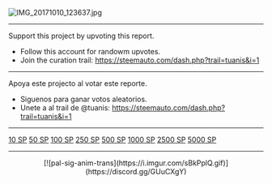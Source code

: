 
![IMG_20171010_123637.jpg](https://cdn.steemitimages.com/DQmcBVw6UWeK5K9r7uCpTXkMwFzSisQmC7m1124mYkj6wEy/IMG_20171010_123637.jpg)

---
Support this project by upvoting this report. 
- Follow this account for randowm upvotes.
- Join the curation trail: https://steemauto.com/dash.php?trail=tuanis&i=1

---
Apoya este projecto al votar este reporte. 
- Siguenos para ganar votos aleatorios.
- Unete a al trail de @tuanis: https://steemauto.com/dash.php?trail=tuanis&i=1

---

[10 SP](https://app.steemconnect.com/sign/delegate-vesting-shares?delegator=&delegatee=tuanis&vesting_shares=20057.351986%20VESTS)
[50 SP](https://v2.steemconnect.com/sign/delegate-vesting-shares?delegator=&delegatee=tuanis&vesting_shares=101127.245844%20VESTS)
[100 SP](https://v2.steemconnect.com/sign/delegate-vesting-shares?delegator=&delegatee=tuanis&vesting_shares=202254.491688%20VESTS)
[250 SP](https://v2.steemconnect.com/sign/delegate-vesting-shares?delegator=&delegatee=tuanis&vesting_shares=505636.229219%20VESTS)
[500 SP](https://v2.steemconnect.com/sign/delegate-vesting-shares?delegator=&delegatee=tuanis&vesting_shares=1011272.458439%20VESTS)
[1000 SP](https://v2.steemconnect.com/sign/delegate-vesting-shares?delegator=&delegatee=tuanis&vesting_shares=2022544.916877%20VESTS)
[2500 SP](https://v2.steemconnect.com/sign/delegate-vesting-shares?delegator=&delegatee=tuanis&vesting_shares=5056361.035224%20VESTS)
[5000 SP](https://v2.steemconnect.com/sign/delegate-vesting-shares?delegator=&delegatee=tuanis&vesting_shares=10112722.070447%20VESTS)

---
<center>[![pal-sig-anim-trans](https://i.imgur.com/sBkPplQ.gif)](https://discord.gg/GUuCXgY)</center>